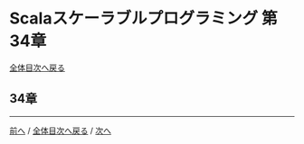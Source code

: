 # Scalaスケーラブルプログラミング 第34章
[全体目次へ戻る](index.md)

## 34章

***

[前へ](c33.md) /
[全体目次へ戻る](index.md) /
[次へ](c35.md)
